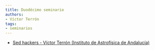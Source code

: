 ```yaml
---
title: Duodécimo seminario
authors:
- Víctor Terrón
tags:
- seminarios
---
```

  * [Sed hackers - Víctor Terrón (Instituto de Astrofísica de Andalucía)](https://github.com/vterron/sed-hackers)
